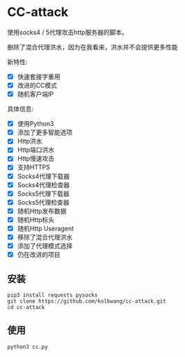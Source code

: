 # CC-attack
 使用socks4 / 5代理攻击http服务器的脚本。

 删除了混合代理洪水，因为在我看来，洪水并不会提供更多性能

 新特性:
- [x] 快速套接字重用
- [x] 改进的CC模式
- [x] 随机客户端IP

 具体信息:
- [x] 使用Python3
- [x] 添加了更多智能选项
- [x] Http洪水
- [x] Http端口洪水
- [x] Http慢速攻击
- [x] 支持HTTPS
- [x] Socks4代理下载器
- [x] Socks4代理检查器
- [x] Socks5代理下载器
- [x] Socks5代理检查器
- [x] 随机Http发布数据
- [x] 随机Http标头
- [x] 随机Http Useragent
- [x] 移除了混合代理洪水
- [x] 添加了代理模式选择
- [x] 仍在改进的项目
## 安装

    pip3 install requests pysocks
    git clone https://github.com/kolbwang/cc-attack.git
    cd cc-attack

## 使用

    python3 cc.py
